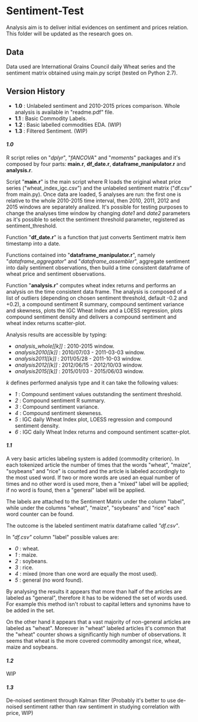 # Sentiment-Test
Analysis aim is to deliver initial evidences on sentiment and prices relation.
This folder will be updated as the research goes on.

## Data
Data used are International Grains Council daily Wheat series and the sentiment matrix obtained using main.py script (tested on Python 2.7).

## Version History
- **1.0** : Unlabeled sentiment and 2010-2015 prices comparison. Whole analysis is available in "readme.pdf" file.
- **1.1** : Basic Commodity Labels.
- **1.2** : Basic labelled commodities EDA. (WIP)
- **1.3** : Filtered Sentiment. (WIP)

#### _1.0_
R script relies on "*dplyr*", "*fANCOVA*" and "*moments*" packages and it's composed by four parts: **main.r**, **df_date.r**, **dataframe_manipulator.r** and **analysis.r**.

Script "**main.r**" is the main script where R loads the original wheat price series ("wheat_index_igc.csv") and the unlabeled sentiment matrix ("df.csv" from main.py). 
Once data are loaded, 5 analyses are run: the first one is relative to the whole 2010-2015 time interval, then 2010, 2011, 2012 and 2015 windows are separately analized.
It's possible for testing purposes to change the analyses time window by changing *date1* and *date2* parameters as it's possible to select the sentiment threshold parameter, registered as sentiment_threshold.

Function "**df_date.r**" is a function that just converts Sentiment matrix item timestamp into a date.

Functions contained into "**dataframe_manipulator.r**", namely "_*dataframe_aggregator*_" and "_*dataframe_assembler*_", aggregate sentiment into daily sentiment observations,
then build a time consistent dataframe of wheat price and sentiment observations.

Function "**analysis.r**" computes wheat index returns and performs an analysis on the time consistent data frame. The analysis is composed of a list of outliers (depending on chosen sentiment threshold, default -0.2 and +0.2),
a compound sentiment R summary, compound sentiment variance and skewness, plots the IGC Wheat Index and a LOESS regression, plots compound sentiment density and delivers a compound sentiment  and wheat index returns scatter-plot.

Analysis results are accessible by typing: 
- *analysis_whole[[k]]* : 2010-2015 window.
- *analysis2010[[k]]* : 2010/07/03 - 2011-03-03 window.
- *analysis2011[[k]]* : 2011/05/28 - 2011-10-03 window.
- *analysis2012[[k]]* : 2012/06/15 - 2012/10/03 window.
- *analysis2015[[k]]* : 2015/01/03 - 2015/06/03 window.

*k* defines performed analysis type and it can take the following values:
- *1* : Compound sentiment values outstanding the sentiment threshold.
- *2* : Compound sentiment R summary.
- *3* : Compound sentiment variance.
- *4* : Compound sentiment skewness.
- *5* : IGC daily Wheat Index plot, LOESS regression and compound sentiment density. 
- *6* : IGC daily Wheat Index returns and compound sentiment scatter-plot.

#### _1.1_
A very basic articles labeling system is added (commodity criterion).
In each tokenized article the number of times that the words "wheat", "maize", "soybeans" and "rice" is counted and the article is labeled accordingly to the most used word. If two or more words are used an equal number of times and no other word is used more, then a "mixed" label will be applied; if no word is found, then a "general" label will be applied.

The labels are attached to the Sentiment Matrix under the column "label", while under the columns "wheat", "maize", "soybeans" and "rice"  each word counter can be found. 

The outcome is the labeled sentiment matrix dataframe called *"df.csv"*.

In *"df.csv"* column "label" possible values are:
- *0* : wheat.
- *1* : maize.
- *2* : soybeans.
- *3* : rice.
- *4* : mixed (more than one word are equally the most used).
- *5* : general (no word found). 

By analysing the results it appears that more than half of the articles are labeled as "general", therefore it has to be widened the set of words used. For example this method isn't robust to capital letters and synonims have to be added in the set.

On the other hand it appears that a vast majority of non-general articles are labeled as "wheat". Moreover in "wheat" labeled  articles it's common that the "wheat" counter shows a significantly high number  of observations. It seems that wheat is the more covered commodity amongst rice, wheat, maize and soybeans.

#### _1.2_

WIP

#### _1.3_

De-noised sentiment through Kalman filter (Probably it's better to use de-noised sentiment rather than raw sentiment in studying correlation with price, WIP)
